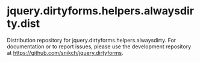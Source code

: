 # jquery.dirtyforms.helpers.alwaysdirty.dist

Distribution repository for jquery.dirtyforms.helpers.alwaysdirty. For documentation or to report issues, please use the development repository at https://github.com/snikch/jquery.dirtyforms.
